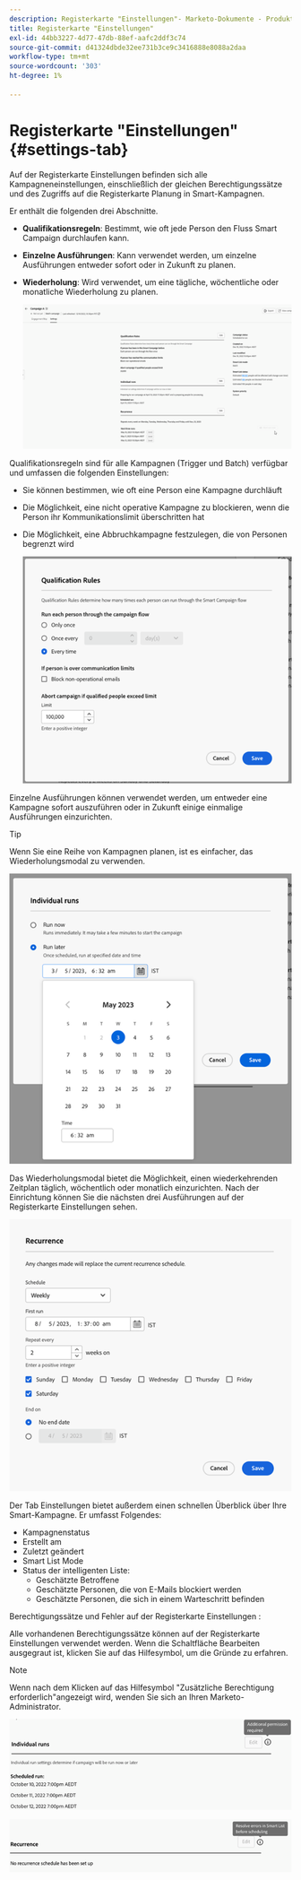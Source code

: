 ```yaml
---
description: Registerkarte "Einstellungen"- Marketo-Dokumente - Produktdokumentation
title: Registerkarte "Einstellungen"
exl-id: 44bb3227-4d77-47db-88ef-aafc2ddf3c74
source-git-commit: d41324dbde32ee731b3ce9c3416888e8088a2daa
workflow-type: tm+mt
source-wordcount: '303'
ht-degree: 1%

---
```


# Registerkarte &quot;Einstellungen&quot; {#settings-tab}

Auf der Registerkarte Einstellungen befinden sich alle Kampagneneinstellungen, einschließlich der gleichen Berechtigungssätze und des Zugriffs auf die Registerkarte Planung in Smart-Kampagnen.

Er enthält die folgenden drei Abschnitte.

* **Qualifikationsregeln**: Bestimmt, wie oft jede Person den Fluss Smart Campaign durchlaufen kann.

* **Einzelne Ausführungen**: Kann verwendet werden, um einzelne Ausführungen entweder sofort oder in Zukunft zu planen.

* **Wiederholung**: Wird verwendet, um eine tägliche, wöchentliche oder monatliche Wiederholung zu planen.

  ![](assets/settings-tab-1.png)

Qualifikationsregeln sind für alle Kampagnen (Trigger und Batch) verfügbar und umfassen die folgenden Einstellungen:

* Sie können bestimmen, wie oft eine Person eine Kampagne durchläuft
* Die Möglichkeit, eine nicht operative Kampagne zu blockieren, wenn die Person ihr Kommunikationslimit überschritten hat
* Die Möglichkeit, eine Abbruchkampagne festzulegen, die von Personen begrenzt wird

  ![](assets/settings-tab-2.png)

Einzelne Ausführungen können verwendet werden, um entweder eine Kampagne sofort auszuführen oder in Zukunft einige einmalige Ausführungen einzurichten.

>[!TIP]
>
>Wenn Sie eine Reihe von Kampagnen planen, ist es einfacher, das Wiederholungsmodal zu verwenden.

![](assets/settings-tab-3.png)

Das Wiederholungsmodal bietet die Möglichkeit, einen wiederkehrenden Zeitplan täglich, wöchentlich oder monatlich einzurichten. Nach der Einrichtung können Sie die nächsten drei Ausführungen auf der Registerkarte Einstellungen sehen.

![](assets/settings-tab-4.png)

Der Tab Einstellungen bietet außerdem einen schnellen Überblick über Ihre Smart-Kampagne. Er umfasst Folgendes:

* Kampagnenstatus
* Erstellt am
* Zuletzt geändert
* Smart List Mode
* Status der intelligenten Liste:
   * Geschätzte Betroffene
   * Geschätzte Personen, die von E-Mails blockiert werden
   * Geschätzte Personen, die sich in einem Warteschritt befinden

Berechtigungssätze und Fehler auf der Registerkarte Einstellungen :

Alle vorhandenen Berechtigungssätze können auf der Registerkarte Einstellungen verwendet werden. Wenn die Schaltfläche Bearbeiten ausgegraut ist, klicken Sie auf das Hilfesymbol, um die Gründe zu erfahren.

>[!NOTE]
>
>Wenn nach dem Klicken auf das Hilfesymbol &quot;Zusätzliche Berechtigung erforderlich&quot;angezeigt wird, wenden Sie sich an Ihren Marketo-Administrator.

![](assets/settings-tab-5.png)

![](assets/settings-tab-6.png)
